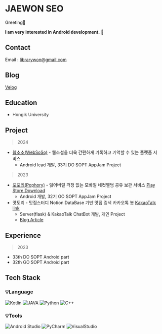 # JAEWON SEO

Greeting👋 

**I am very interested in Android development.** 🤗

## Contact
Email : librarywon@gmail.com

## Blog
[Velog](https://velog.io/@librarywon/posts)

## **Education**

- Hongik University

## Project

> 2024
> 
- [웹소소(WebSoSo)](https://github.com/Team-WSS/WSS-Android) - 웹소설을 더욱 간편하게 기록하고 기억할 수 있는 플랫폼 서비스 
    - Android lead 개발, 33기 DO SOPT AppJam Project

> 2023
> 
- [포포리(Pophory)](https://github.com/TeamPophory/pophory-android) - 잃어버릴 걱정 없는 모바일 네컷앨범 공유 보관 서비스 [Play Store Download](https://play.google.com/store/apps/details?id=com.teampophory.pophory&hl=ko-KR)
    - Android 개발, 32기 GO SOPT AppJam Project
- 맛도리 - 맛집스터디 Notion DataBase 기반 맛집 검색 카카오톡 봇 [KakaoTalk link](https://pf.kakao.com/_xeBxdKG)
    - Server(flask) & KakaoTalk ChatBot 개발, 개인 Project
    - [Blog Article](https://velog.io/@librarywon/%EB%8F%99%EC%95%84%EB%A6%AC%EC%97%90%EC%84%9C-%EB%A7%9B%EC%A7%91-%EA%B3%B5%EC%9C%A0%ED%95%98%EB%8B%A4%EA%B0%80-%EC%B1%97%EB%B4%87%EA%B9%8C%EC%A7%80-%EB%A7%8C%EB%93%A0-%EC%82%AC%EC%97%B0)

## **Experience**

> 2023
> 
- 33th DO SOPT Android part
- 32th GO SOPT Android part

## Tech Stack
### 💡Language
![Kotlin](https://img.shields.io/badge/Kotlin-7F52FF?style=for-the-badge&logo=Kotlin&logoColor=white)
![JAVA](https://img.shields.io/badge/JAVA-FC4C02?style=for-the-badge&logo=Java&logoColor=white)
![Python](https://img.shields.io/badge/Python-3776AB?style=for-the-badge&logo=Python&logoColor=white)
![C++](https://img.shields.io/badge/C++-00599C?style=for-the-badge&logo=cplusplus&logoColor=white)

### 💡Tools
![Android Studio](https://img.shields.io/badge/Android%20Studio-3DDC84?style=for-the-badge&logo=Android%20Studio&logoColor=white)
![PyCharm](https://img.shields.io/badge/PyCharm-000000?style=for-the-badge&logo=PyCharm&logoColor=white)
![VisualStudio](https://img.shields.io/badge/VisualStudio-5C2D91?style=for-the-badge&logo=visualstudio&logoColor=white)
